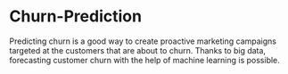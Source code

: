 # Churn-Prediction
Predicting churn is a good way to create proactive marketing campaigns targeted at the customers that are about to churn. Thanks to big data, forecasting customer churn with the help of machine learning is possible.
